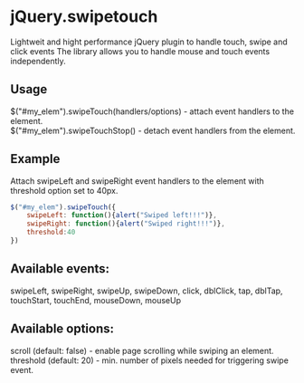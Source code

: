 # jQuery.swipetouch

Lightweit and hight performance jQuery plugin to handle touch, swipe and click events
The library allows you to handle mouse and touch events independently.

## Usage

$("#my_elem").swipeTouch(handlers/options) - attach event handlers to the element.  
$("#my_elem").swipeTouchStop() - detach event handlers from the element. 


## Example

Attach swipeLeft and swipeRight event handlers to the element with threshold option set to 40px.

```js
$("#my_elem").swipeTouch({
    swipeLeft: function(){alert("Swiped left!!!")},
    swipeRight: function(){alert("Swiped right!!!")},
    threshold:40
})
```

## Available events:

swipeLeft, swipeRight, swipeUp, swipeDown, click, dblClick, tap, dblTap, touchStart, touchEnd, mouseDown, mouseUp

## Available options:

scroll (default: false) - enable page scrolling while swiping an element.  
threshold (default: 20) - min. number of pixels needed for triggering swipe event.
